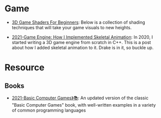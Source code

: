 # Game

- [3D Game Shaders For Beginners](https://github.com/lettier/3d-game-shaders-for-beginners): Below is a collection of shading techniques that will take your game visuals to new heights.

- [2021-Game Engine: How I Implemented Skeletal Animation](https://vladh.net/articles/game-engine-skeletal-animation.html): In 2020, I started writing a 3D game engine from scratch in C++. This is a post about how I added skeletal animation to it. Drake is in it, so buckle up.

# Resource

## Books

- [2021-Basic Computer Games》📚](https://github.com/coding-horror/basic-computer-games): An updated version of the classic "Basic Computer Games" book, with well-written examples in a variety of common programming languages

